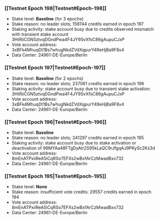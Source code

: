 ### [[Testnet Epoch 198|Testnet#Epoch-198]]
* Stake level: **Baseline** (for 3 epochs)
* Stake reason: no leader slots; 159744 credits earned in epoch 197
* Staking activity: stake account busy due to credits observed mismatch with transient stake account 3HtRiiCGN5ztvqDGndPwa4F4JY9SvXfsC86gAupuCJxP
* Vote account address: 3xBFk4MhuqDt1Bs7whugNkdZVdXqpurY49eHjBa9F8x4
* Data Center: 24961-DE-Europe/Berlin
### [[Testnet Epoch 197|Testnet#Epoch-197]]
* Stake level: **Baseline** (for 2 epochs)
* Stake reason: no leader slots; 237061 credits earned in epoch 196
* Staking activity: stake account busy due to transient stake activation: 3HtRiiCGN5ztvqDGndPwa4F4JY9SvXfsC86gAupuCJxP
* Vote account address: 3xBFk4MhuqDt1Bs7whugNkdZVdXqpurY49eHjBa9F8x4
* Data Center: 24961-DE-Europe/Berlin
### [[Testnet Epoch 196|Testnet#Epoch-196]]
* Stake level: **Baseline**
* Stake reason: no leader slots; 241297 credits earned in epoch 195
* Staking activity: stake account busy due to stake activation or deactivation of 96MYAa48FTgDyAtr2S95kLaQC9rJfgqAJ9PKySc2Ks3d
* Vote account address: 8mEnATPxiiReA5iCqRSo7EFXs2wBxfArCzMwadBxx732
* Data Center: 24961-DE-Europe/Berlin
### [[Testnet Epoch 195|Testnet#Epoch-195]]
* Stake level: **None**
* Stake reason: insufficient vote credits: 29557 credits earned in epoch 194
* Vote account address: 8mEnATPxiiReA5iCqRSo7EFXs2wBxfArCzMwadBxx732
* Data Center: 24961-DE-Europe/Berlin